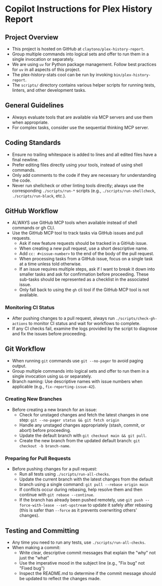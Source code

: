# Copilot Instructions for Plex History Report

## Project Overview

- This project is hosted on GitHub at `claytono/plex-history-report`.
- Group multiple commands into logical sets and offer to run them in a single invocation or
  separately.
- We are using `uv` for Python package management. Follow best practices for `uv` in all aspects of
  this project.
- The plex-history-stats cool can be run by invoking `bin/plex-history-report`.
- The `scripts/` directory contains various helper scripts for running tests, linters, and other
  development tasks.

## General Guidelines

- Always evaluate tools that are available via MCP servers and use them when appropriate.
- For complex tasks, consider use the sequential thinking MCP server.

## Coding Standards

- Ensure no trailing whitespace is added to lines and all edited files have a final newline.
- Prefer editing files directly using your tools, instead of using shell commands.
- Only add comments to the code if they are necessary for understanding the code.
- Never run shellcheck or other linting tools directly; always use the corresponding
  `./scripts/run-*` scripts (e.g., `./scripts/run-shellcheck`, `./scripts/run-black`, etc.).

## GitHub Workflow

- ALWAYS use GitHub MCP tools when available instead of shell commands or gh CLI.
- Use the GitHub MCP tool to track tasks via GitHub issues and pull requests.
  - Ask if new feature requests should be tracked in a GitHub issue.
  - When creating a new pull request, use a short descriptive name.
  - Add `cc: #<issue-number>` to the end of the body of the pull request.
  - When processing tasks from a GitHub issue, focus on a single task at a time unless told
    otherwise.
  - If an issue requires multiple steps, ask if I want to break it down into smaller tasks and ask
    for confirmation before proceeding. These sub-tasks should be represented as a checklist in the
    associated issue.
  - Only fall back to using the `gh` cli tool if the GitHub MCP tool is not available.

### Monitoring CI Status

- After pushing changes to a pull request, always run `./scripts/check-gh-actions` to monitor CI
  status and wait for workflows to complete.
- If any CI checks fail, examine the logs provided by the script to diagnose and fix the issues
  before proceeding.

## Git Workflow

- When running `git` commands use `git --no-pager` to avoid paging output.
- Group multiple commands into logical sets and offer to run them in a single invocation using `&&`
  or separately.
- Branch naming: Use descriptive names with issue numbers when applicable (e.g.,
  `fix-reporting-issue-42`).

### Creating New Branches

- Before creating a new branch for an issue:
  - Check for unstaged changes and fetch the latest changes in one step:
    `git --no-pager status && git fetch origin`
  - Handle any unstaged changes appropriately (stash, commit, or abort) before proceeding.
  - Update the default branch with `git checkout main && git pull`.
  - Create the new branch from the updated default branch: `git checkout -b branch-name`.

### Preparing for Pull Requests

- Before pushing changes for a pull request:
  - Run all tests using `./scripts/run-all-checks`.
  - Update the current branch with the latest changes from the default branch using a single
    command: `git pull --rebase origin main`
  - If conflicts occur during rebasing, help resolve them and then continue with
    `git rebase --continue`.
  - If the branch has already been pushed remotely, use `git push --force-with-lease --set-upstream`
    to update it safely after rebasing (this is safer than `--force` as it prevents overwriting
    others' changes).

## Testing and Committing

- Any time you need to run any tests, use `./scripts/run-all-checks`.
- When making a commit:
  - Write clear, descriptive commit messages that explain the "why" not just the "what"
  - Use the imperative mood in the subject line (e.g., "Fix bug" not "Fixed bug")
  - Inspect the README.md to determine if the commit message should be updated to reflect the
    changes made.
